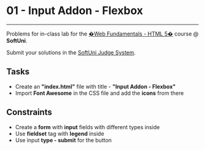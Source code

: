 # 01 - Input Addon - Flexbox
------
Problems for in-class lab for the [�Web Fundamentals - HTML 5�](https://softuni.bg/trainings/2265/web-fundamentals-html5-january-2019/) course @ **SoftUni**.

Submit your solutions in the [SoftUni Judge System](https://judge.softuni.bg/Contests/1238/Working-with-Forms).

## Tasks
* Create an **"index.html"** file with title - **"Input Addon - Flexbox"**
* Import **Font Awesome** in the CSS file and add the **icons** from there

## Constraints
* Create a **form** with **input** fields with different types inside
* Use **fieldset** tag with **legend** inside
* Use input **type - submit** for the button

